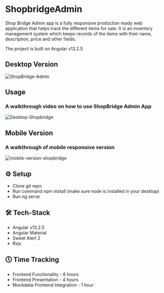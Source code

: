 # ShopbridgeAdmin

Shop Bridge Admin app is a fully responsive production ready web application that helps track the different items for sale. It is an inventory management system which keeps records of the items with their name, description, price and other fields.

The project is built on Angular v13.2.5

## Desktop Version
![ShopBridge-Admin](https://user-images.githubusercontent.com/37466111/156913204-39605dec-564c-447a-92ae-e04fa4fd5204.png)

## Usage
### A walkthrough video on how to use ShopBridge Admin App
![Desktop-Shopbridge](https://user-images.githubusercontent.com/37466111/156914488-cf65277e-c616-46f6-bee4-83f80517e4f6.gif)

## Mobile Version
### A walkthrough of mobile responsive version
![mobile-version-shopbridge](https://user-images.githubusercontent.com/37466111/156914799-2461a261-5ba1-495d-b09e-44c06d4ed725.gif)

## ⚙ Setup
* Clone git repo
* Run command npm install (make sure node is installed in your desktop)
* Run ng serve

## 🛠 Tech-Stack
* Angular v13.2.5
* Angular Material
* Sweet Alert 2
* Rxjs

## 🕔 Time Tracking
* Frontend Functionality - 6 hours
* Frontend Presentation - 4 hours
* Mockdata-Frontend Integration - 1 hour

